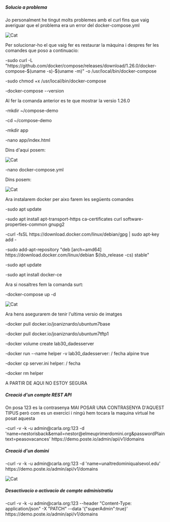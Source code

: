 <h5>Solucio a problema</h5>
<p>Jo personalment he tingut molts problemes amb el curl fins que vaig averiguar que el problema era un error del docker-compose.yml</p>
<p><img src="https://user-images.githubusercontent.com/71402147/110096160-ef1e2600-7d9d-11eb-8e68-419c5b82d80b.png" alt="Cat"></p>
<p>Per solucionar-ho el que vaig fer es restaurar la màquina i despres fer les comandes que poso a continuacio:</p>
<p>-sudo curl -L "https://github.com/docker/compose/releases/download/1.26.0/docker-compose-$(uname -s)-$(uname -m)" -o /usr/local/bin/docker-compose</p>
<p>-sudo chmod +x /usr/local/bin/docker-compose</p>
<p>-docker-compose --version</p>
<p>Al fer la comanda anterior es te que mostrar la versio 1.26.0</p>
<p>-mkdir ~/compose-demo</p>
<p>-cd ~/compose-demo</p>
<p>-mkdir app</p> 
<p>-nano app/index.html</p>
<p>Dins d'aqui posem:</p>
<p><img src="https://user-images.githubusercontent.com/71402147/109990050-576ef800-7d09-11eb-81de-7f1ae5ac9cde.png" alt="Cat"></p>
<p>-nano docker-compose.yml</p>
<p>Dins posem:</p>
<p><img src="https://user-images.githubusercontent.com/71402147/109989281-a5cfc700-7d08-11eb-8a3c-0254337c1148.png" alt="Cat"></p>
<p>Ara instalarem docker per aixo farem les següents comandes</p>
<p>-sudo apt update</p>
<p>-sudo apt install apt-transport-https ca-certificates curl software-properties-common gnupg2</p>
<p>-curl -fsSL https://download.docker.com/linux/debian/gpg | sudo apt-key add -</p>
<p>-sudo add-apt-repository "deb [arch=amd64] https://download.docker.com/linux/debian $(lsb_release -cs) stable"</p>
<p>-sudo apt update</p>
<p>-sudo apt install docker-ce</p>
<p>Ara si nosaltres fem la comanda surt:</p>
<p>-docker-compose up -d</p>
<p><img src="https://user-images.githubusercontent.com/71402147/109988562-f135a580-7d07-11eb-9fa1-c9781eddaa9e.png" alt="Cat"></p>
<p>Ara hens asegurarem de tenir l'ultima versio de imatges</p>
<p>-docker pull docker.io/joaniznardo/ubuntum7base</p>
<p>-docker pull docker.io/joaniznardo/ubuntum7tftp1</p>
<p>-docker volume create lab30_dadesserver</p>
<p>-docker run --name helper -v lab30_dadesserver: / fecha alpine true</p>
<p>-docker cp server.ini helper: / fecha</p>
<p>-docker rm helper</p>

A PARTIR DE AQUI NO ESTOY SEGURA

<h5>Creació d'un compte REST API</h5>
<p>On posa 123 es la contrasenya MAI POSAR UNA CONTRASENYA D'AQUEST TIPUS però com es un exercici i ningú hem tocara la maquina virtual he posat aquesta</p>
<p>-curl -v -k -u admin@carla.org:123 -d 'name=nestorisback&email=nestor@elmeuprimerdomini.org&passwordPlaintext=peasovacances' https://demo.poste.io/admin/api/v1/domains</p>
<h5>Creació d'un domini</h5>
<p>-curl -v -k -u admin@carla.org:123 -d 'name=unaltredominiqualsevol.edu' https://demo.poste.io/admin/api/v1/domains</p>
<p><img src="https://user-images.githubusercontent.com/71402147/110120492-68794100-7dbd-11eb-8412-5b2388b85d5a.png" alt="Cat"></p>
<h5>Desactivacio o activacio de compte administratiu</h5>
<p>-curl -v -k -u admin@carla.org:123 --header "Content-Type: application/json" -X "PATCH" --data '{"superAdmin":true}' https://demo.poste.io/admin/api/v1/domains </p>



